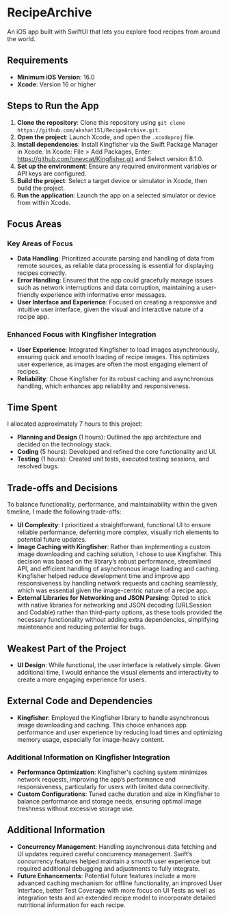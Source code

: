 # RecipeArchive
An iOS app built with SwiftUI that lets you explore food recipes from around the world.

## Requirements

- **Minimum iOS Version**: 16.0
- **Xcode**: Version 16 or higher

## Steps to Run the App

1. **Clone the repository**: Clone this repository using `git clone https://github.com/akshat151/RecipeArchive.git`.
2. **Open the project**: Launch Xcode, and open the `.xcodeproj` file.
3. **Install dependencies**: Install Kingfisher via the Swift Package Manager in Xcode. In Xcode: File > Add Packages, Enter: https://github.com/onevcat/Kingfisher.git and Select version 8.1.0.
4. **Set up the environment**: Ensure any required environment variables or API keys are configured.
5. **Build the project**: Select a target device or simulator in Xcode, then build the project.
6. **Run the application**: Launch the app on a selected simulator or device from within Xcode.

## Focus Areas

### Key Areas of Focus
- **Data Handling**: Prioritized accurate parsing and handling of data from remote sources, as reliable data processing is essential for displaying recipes correctly.
- **Error Handling**: Ensured that the app could gracefully manage issues such as network interruptions and data corruption, maintaining a user-friendly experience with informative error messages.
- **User Interface and Experience**: Focused on creating a responsive and intuitive user interface, given the visual and interactive nature of a recipe app.

### Enhanced Focus with Kingfisher Integration
- **User Experience**: Integrated Kingfisher to load images asynchronously, ensuring quick and smooth loading of recipe images. This optimizes user experience, as images are often the most engaging element of recipes.
- **Reliability**: Chose Kingfisher for its robust caching and asynchronous handling, which enhances app reliability and responsiveness.

## Time Spent

I allocated approximately 7 hours to this project:
- **Planning and Design** (1 hours): Outlined the app architecture and decided on the technology stack.
- **Coding** (5 hours): Developed and refined the core functionality and UI.
- **Testing** (1 hours): Created unit tests, executed testing sessions, and resolved bugs.

## Trade-offs and Decisions

To balance functionality, performance, and maintainability within the given timeline, I made the following trade-offs:

- **UI Complexity**: I prioritized a straightforward, functional UI to ensure reliable performance, deferring more complex, visually rich elements to potential future updates.
- **Image Caching with Kingfisher**: Rather than implementing a custom image downloading and caching solution, I chose to use Kingfisher. This decision was based on the library’s robust performance, streamlined API, and efficient handling of asynchronous image loading and caching. Kingfisher helped reduce development time and improve app responsiveness by handling network requests and caching seamlessly, which was essential given the image-centric nature of a recipe app.
- **External Libraries for Networking and JSON Parsing**: Opted to stick with native libraries for networking and JSON decoding (URLSession and Codable) rather than third-party options, as these tools provided the necessary functionality without adding extra dependencies, simplifying maintenance and reducing potential for bugs.

## Weakest Part of the Project

- **UI Design**: While functional, the user interface is relatively simple. Given additional time, I would enhance the visual elements and interactivity to create a more engaging experience for users.

## External Code and Dependencies

- **Kingfisher**: Employed the Kingfisher library to handle asynchronous image downloading and caching. This choice enhances app performance and user experience by reducing load times and optimizing memory usage, especially for image-heavy content.

### Additional Information on Kingfisher Integration
- **Performance Optimization**: Kingfisher's caching system minimizes network requests, improving the app’s performance and responsiveness, particularly for users with limited data connectivity.
- **Custom Configurations**: Tuned cache duration and size in Kingfisher to balance performance and storage needs, ensuring optimal image freshness without excessive storage use.

## Additional Information

- **Concurrency Management**: Handling asynchronous data fetching and UI updates required careful concurrency management. Swift’s concurrency features helped maintain a smooth user experience but required additional debugging and adjustments to fully integrate.
- **Future Enhancements**: Potential future features include a more advanced caching mechanism for offline functionality, an improved User Interface, better Test Coverage with more focus on UI Tests as well as integration tests and an extended recipe model to incorporate detailed nutritional information for each recipe.

